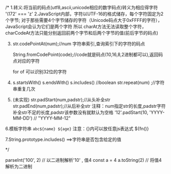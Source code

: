 /*
1.转义:将当前的码点(utf8,ascii,unicode相应的数字码点)转义为相应得字符 '\172' === 'z'
2.JavaScript内部，字符以UTF-16的格式储存，每个字符固定为2个字节;
  对于那些需要4个字节储存的字符（Unicode码点大于0xFFFF的字符），JavaScript会认为它们是两个字符
所以 charAt方法无法读取整个字符，charCodeAt方法只能分别返回前两个字节和后两个字节的值(前后字节的码点)

3. str.codePointAt(num);//num 字符串索引,查询索引下的字符的码点

   String.fromCodePoint(code);//code就是码点(10,16,8,2进制都可以),返回码点对应的字符

   for of 可以识别32位的字符

4. s.startsWith()  s.endsWith() s.includes() //boolean
   str.repeat(num) ;//字符串重复几次

5. (未实现)
   str.padStart(num,padstr);//从头补全str
   str.padEnd(num,padstr);//从后补全str
   注释：num指定str的长度,padstr字符补全str不足的长度,padstr该参数没有就默认为空格
        '12'.padStart(10, 'YYYY-MM-DD') // "YYYY-MM-12"

6.模板字符串
  `abc${name} ${age}`
注意：{}内可以放任意js表达式  ${fn()}

7.String.prototype.includes() ==>字符串是否包含给定的值

*/

parseInt('100', 2) // 以二进制解析'10' , 值4
const a = 4
a.toString(2) // 将值4解析为二进制

